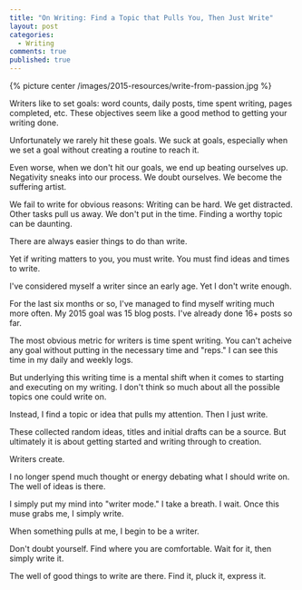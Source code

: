 ```yaml
---
title: "On Writing: Find a Topic that Pulls You, Then Just Write"
layout: post
categories:
  - Writing
comments: true
published: true
---
```


{% picture center /images/2015-resources/write-from-passion.jpg %}

Writers like to set goals: word counts, daily posts, time spent writing, pages completed, etc. These objectives seem like a good method to getting your writing done.

Unfortunately we rarely hit these goals. We suck at goals, especially when we set a goal without creating a routine to reach it.

Even worse, when we don't hit our goals, we end up beating ourselves up. Negativity sneaks into our process. We doubt ourselves. We become the suffering artist.

<!--more-->

We fail to write for obvious reasons: Writing can be hard. We get distracted. Other tasks pull us away. We don't put in the time. Finding a worthy topic can be daunting.

There are always easier things to do than write.

Yet if writing matters to you, you must write. You must find ideas and times to write.

I've considered myself a writer since an early age. Yet I don't write enough.

For the last six months or so, I've managed to find myself writing much more often. My 2015 goal was 15 blog posts. I've already done 16+ posts so far.

The most obvious metric for writers is time spent writing. You can't acheive any goal without putting in the necessary time and "reps." I can see this time in my daily and weekly logs.

But underlying this writing time is a mental shift when it comes to starting and executing on my writing. I don't think so much about all the possible topics one could write on.

Instead, I find a topic or idea that pulls my attention. Then I just write.

These collected random ideas, titles and initial drafts can be a source. But ultimately it is about getting started and writing through to creation.

Writers create.

I no longer spend much thought or energy debating what I should write on. The well of ideas is there.

I simply put my mind into "writer mode." I take a breath. I wait. Once this muse grabs me, I simply write.

When something pulls at me, I begin to be a writer.

Don't doubt yourself. Find where you are comfortable. Wait for it, then simply write it.

The well of good things to write are there. Find it, pluck it, express it.
